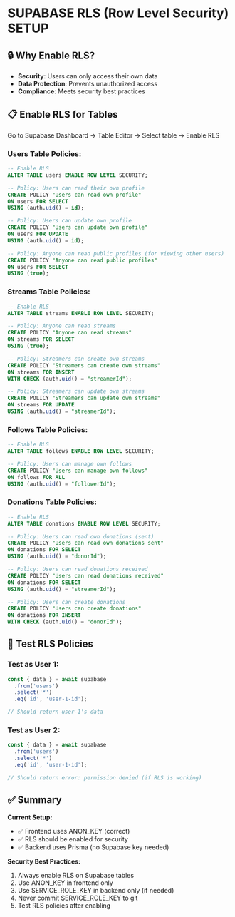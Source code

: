# SUPABASE RLS (Row Level Security) SETUP

## 🔒 Why Enable RLS?
- **Security**: Users can only access their own data
- **Data Protection**: Prevents unauthorized access
- **Compliance**: Meets security best practices

## 📋 Enable RLS for Tables

Go to Supabase Dashboard → Table Editor → Select table → Enable RLS

### Users Table Policies:
```sql
-- Enable RLS
ALTER TABLE users ENABLE ROW LEVEL SECURITY;

-- Policy: Users can read their own profile
CREATE POLICY "Users can read own profile"
ON users FOR SELECT
USING (auth.uid() = id);

-- Policy: Users can update own profile
CREATE POLICY "Users can update own profile"
ON users FOR UPDATE
USING (auth.uid() = id);

-- Policy: Anyone can read public profiles (for viewing other users)
CREATE POLICY "Anyone can read public profiles"
ON users FOR SELECT
USING (true);
```

### Streams Table Policies:
```sql
-- Enable RLS
ALTER TABLE streams ENABLE ROW LEVEL SECURITY;

-- Policy: Anyone can read streams
CREATE POLICY "Anyone can read streams"
ON streams FOR SELECT
USING (true);

-- Policy: Streamers can create own streams
CREATE POLICY "Streamers can create own streams"
ON streams FOR INSERT
WITH CHECK (auth.uid() = "streamerId");

-- Policy: Streamers can update own streams
CREATE POLICY "Streamers can update own streams"
ON streams FOR UPDATE
USING (auth.uid() = "streamerId");
```

### Follows Table Policies:
```sql
-- Enable RLS
ALTER TABLE follows ENABLE ROW LEVEL SECURITY;

-- Policy: Users can manage own follows
CREATE POLICY "Users can manage own follows"
ON follows FOR ALL
USING (auth.uid() = "followerId");
```

### Donations Table Policies:
```sql
-- Enable RLS
ALTER TABLE donations ENABLE ROW LEVEL SECURITY;

-- Policy: Users can read own donations (sent)
CREATE POLICY "Users can read own donations sent"
ON donations FOR SELECT
USING (auth.uid() = "donorId");

-- Policy: Users can read donations received
CREATE POLICY "Users can read donations received"
ON donations FOR SELECT
USING (auth.uid() = "streamerId");

-- Policy: Users can create donations
CREATE POLICY "Users can create donations"
ON donations FOR INSERT
WITH CHECK (auth.uid() = "donorId");
```

## 🧪 Test RLS Policies

### Test as User 1:
```javascript
const { data } = await supabase
  .from('users')
  .select('*')
  .eq('id', 'user-1-id');

// Should return user-1's data
```

### Test as User 2:
```javascript
const { data } = await supabase
  .from('users')
  .select('*')
  .eq('id', 'user-1-id');

// Should return error: permission denied (if RLS is working)
```

## ✅ Summary

**Current Setup:**
- ✅ Frontend uses ANON_KEY (correct)
- ✅ RLS should be enabled for security
- ✅ Backend uses Prisma (no Supabase key needed)

**Security Best Practices:**
1. Always enable RLS on Supabase tables
2. Use ANON_KEY in frontend only
3. Use SERVICE_ROLE_KEY in backend only (if needed)
4. Never commit SERVICE_ROLE_KEY to git
5. Test RLS policies after enabling


